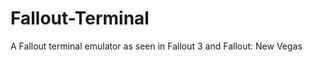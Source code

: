 Fallout-Terminal
================

A Fallout terminal emulator as seen in Fallout 3 and Fallout: New Vegas
